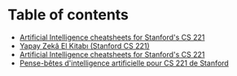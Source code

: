 # Table of contents

* [Artificial Intelligence cheatsheets for Stanford's CS 221](README.md)
* [Yapay Zekâ El Kitabı \(Stanford CS 221\)](tr.md)
* [Artificial Intelligence cheatsheets for Stanford's CS 221](en.md)
* [Pense-bêtes d'intelligence artificielle pour CS 221 de Stanford](fr.md)


